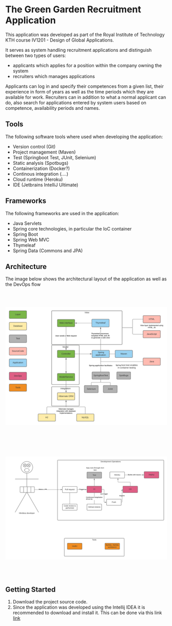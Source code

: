 # The Green Garden Recruitment Application

This application was developed as part of the Royal Institute of Technology KTH course IV1201 - Design of Global Applications.

It serves as system handling recruitment applications and distinguish between two types of users: 
- applicants which applies for a position within the company owning the system 
- recruiters which manages applications

Applicants can log in and specify their competences from a given list, their experience in form of years as well as the time periods which they are available for work.
Recruiters can in addition to what a normal applicant can do, also search for applications entered by system users based on competence, availability periods and names. 

## Tools

The following software tools where used when developing the application:

- Version control (Git)
- Project management (Maven)
- Test (Springboot Test, JUnit, Selenium)
- Static analysis (Spotbugs)
- Containerization (Docker?)
- Continous integration (....)
- Cloud runtime (Heroku)
- IDE (Jetbrains IntelliJ Ultimate)

## Frameworks

The following frameworks are used in the application:

- Java Servlets
- Spring core technologies, in particular the IoC container
- Spring Boot
- Spring Web MVC
- Thymeleaf
- Spring Data (Commons and JPA)

## Architecture

The image below shows the architectural layout of the application as well as the DevOps flow

<br/>
<br/>
<p align="center" >
  <img src="images/architecture.png" width="600" >
</p>
<br/>
<br/>

<br/>
<br/>
<p align="center" >
  <img src="images/devops.png" width="600" >
</p>
<br/>
<br/>


## Getting Started

1. Download the project source code.
2. Since the application was developed using the Intellij IDEA it is recommended to download and install it. This can be done via this link [link](https://www.jetbrains.com/idea/)
